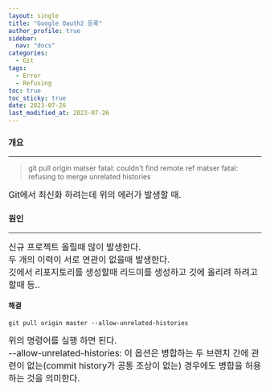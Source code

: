 ```yaml
---
layout: single
title: "Google Oauth2 등록"
author_profile: true
sidebar:
  nav: "docs"
categories:
  - Git
tags:
  - Error
  - Refusing
toc: true
toc_sticky: true
date: 2023-07-26
last_modified_at: 2023-07-26
---
```


### 개요

---

> git pull origin matser
> fatal: couldn't find remote ref matser
> fatal: refusing to merge unrelated histories

<span style="font-size:13pt">
Git에서 최신화 하려는데 위의 에러가 발생할 때.<br/>
</span>

### 원인

---

<span style="font-size:13pt">
신규 프로젝트 올릴때 많이 발생한다.<br/>
두 개의 이력이 서로 연관이 없을때 발생한다.<br/>
깃에서 리포지토리를 생성할때 리드미를 생성하고 깃에 올리려 하려고 할때 등..<br/>
</span>

#### 해결

```shell
git pull origin master --allow-unrelated-histories
```

<span style="font-size:13pt">
위의 명령어를 실행 하면 된다.<br/>
--allow-unrelated-histories: 이 옵션은 병합하는 두 브랜치 간에 관련이 없는(commit history가 공통 조상이 없는) 경우에도 병합을 허용하는 것을 의미한다.
</span>
